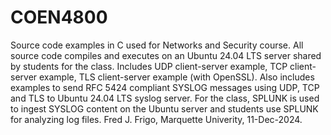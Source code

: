 # COEN4800
Source code examples in C used for Networks and Security course. All source code compiles and executes on an Ubuntu 24.04 LTS server shared by students for the class. Includes UDP client-server example, TCP client-server example, TLS client-server example (with OpenSSL). Also includes examples to send RFC 5424 compliant SYSLOG messages using UDP, TCP and TLS to Ubuntu 24.04 LTS syslog server. For the class, SPLUNK is used to ingest SYSLOG content on the Ubuntu server and students use SPLUNK for analyzing log files. Fred J. Frigo, Marquette Univerity, 11-Dec-2024.
